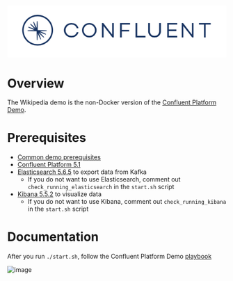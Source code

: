 ![image](../images/confluent-logo-300-2.png)

# Overview

The Wikipedia demo is the non-Docker version of the [Confluent Platform Demo](https://docs.confluent.io/current/tutorials/cp-demo/docs/index.html).

# Prerequisites

* [Common demo prerequisites](https://github.com/confluentinc/examples#prerequisites)
* [Confluent Platform 5.1](https://www.confluent.io/download/)
* [Elasticsearch 5.6.5](https://www.elastic.co/downloads/past-releases/elasticsearch-5-6-5) to export data from Kafka
  * If you do not want to use Elasticsearch, comment out ``check_running_elasticsearch`` in the ``start.sh`` script
* [Kibana 5.5.2](https://www.elastic.co/downloads/past-releases/kibana-5-5-2) to visualize data
  * If you do not want to use Kibana, comment out ``check_running_kibana`` in the ``start.sh`` script

# Documentation

After you run `./start.sh`, follow the Confluent Platform Demo [playbook](https://docs.confluent.io/current/tutorials/cp-demo/docs/index.html)

![image](images/wikipedia-dashboard.png)
